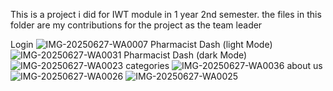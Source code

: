 This is a project i did for IWT module in 1 year 2nd semester. the files in this folder are my contributions for the project as the team leader

Login
![IMG-20250627-WA0007](https://github.com/user-attachments/assets/4804b768-9e19-4632-9023-3db41a60879b)
Pharmacist Dash (light Mode)
![IMG-20250627-WA0031](https://github.com/user-attachments/assets/1275df2b-f4a4-456e-96f1-896ae710630d)
Pharmacist Dash (dark Mode)
![IMG-20250627-WA0023](https://github.com/user-attachments/assets/f5cfbc47-0858-4682-9307-8a5d84fe0eda)
categories
![IMG-20250627-WA0036](https://github.com/user-attachments/assets/79959177-f466-4727-a7ae-c0da31cc7e77)
about us
![IMG-20250627-WA0026](https://github.com/user-attachments/assets/d5327d80-b24e-43a8-9fb7-af15a27f1f67)
![IMG-20250627-WA0025](https://github.com/user-attachments/assets/f6fdf683-bb79-4afd-bfcf-ac0a3ff5ae0a)
